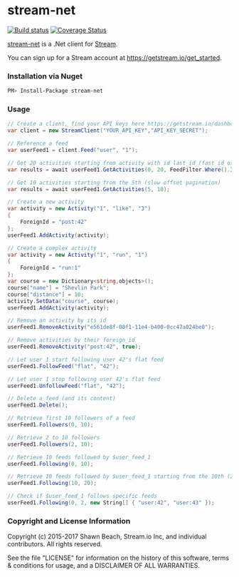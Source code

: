 stream-net
===========

[![Build status](https://ci.appveyor.com/api/projects/status/9eh9kvhai6aj7p1q?svg=true)](https://ci.appveyor.com/project/shawnspeak/stream-net)
[![Coverage Status](https://coveralls.io/repos/shawnspeak/stream-net/badge.svg)](https://coveralls.io/github/shawnspeak/stream-net)

[stream-net](https://github.com/GetStream/stream-net) is a .Net client for [Stream](https://getstream.io/).

You can sign up for a Stream account at https://getstream.io/get_started.

### Installation via Nuget

```sh
PM> Install-Package stream-net
```

### Usage

```c#
// Create a client, find your API keys here https://getstream.io/dashboard/
var client = new StreamClient("YOUR_API_KEY","API_KEY_SECRET");

// Reference a feed
var userFeed1 = client.Feed("user", "1");

// Get 20 activities starting from activity with id last_id (fast id offset pagination)
var results = await userFeed1.GetActivities(0, 20, FeedFilter.Where().IdLessThan(last_id));

// Get 10 activities starting from the 5th (slow offset pagination)
var results = await userFeed1.GetActivities(5, 10);

// Create a new activity
var activity = new Activity("1", "like", "3")
{
	ForeignId = "post:42"
};
userFeed1.AddActivity(activity);

// Create a complex activity
var activity = new Activity("1", "run", "1")
{
	ForeignId = "run:1"
};
var course = new Dictionary<string,objects>();
course["name"] = "Shevlin Park";
course["distance"] = 10;
activity.SetData("course", course);
userFeed1.AddActivity(activity);

// Remove an activity by its id
userFeed1.RemoveActivity("e561de8f-00f1-11e4-b400-0cc47a024be0");

// Remove activities by their foreign_id
userFeed1.RemoveActivity("post:42", true);

// Let user 1 start following user 42's flat feed
userFeed1.FollowFeed("flat", "42");

// Let user 1 stop following user 42's flat feed
userFeed1.UnfollowFeed("flat", "42");

// Delete a feed (and its content)
userFeed1.Delete();

// Retrieve first 10 followers of a feed
userFeed1.Followers(0, 10);

// Retrieve 2 to 10 followers
userFeed1.Followers(2, 10);

// Retrieve 10 feeds followed by $user_feed_1
userFeed1.Following(0, 10);

// Retrieve 10 feeds followed by $user_feed_1 starting from the 10th (2nd page)
userFeed1.Following(10, 20);

// Check if $user_feed_1 follows specific feeds
userFeed1.Following(0, 2, new String[] { "user:42", "user:43" });


```

### Copyright and License Information

Copyright (c) 2015-2017 Shawn Beach, Stream.io Inc, and individual contributors. All rights reserved.

See the file "LICENSE" for information on the history of this software, terms & conditions for usage, and a DISCLAIMER OF ALL WARRANTIES.
